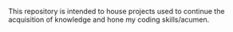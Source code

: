 This repository is intended to house projects used to continue the acquisition of knowledge and hone my coding skills/acumen.
